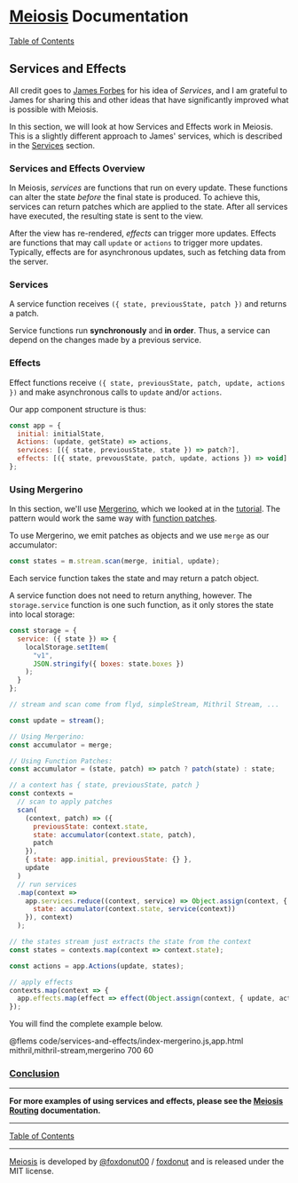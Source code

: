 # [Meiosis](https://meiosis.js.org) Documentation

[Table of Contents](toc.html)

## Services and Effects

All credit goes to [James Forbes](https://james-forbes.com) for his idea of _Services_, and I am
grateful to James for sharing this and other ideas that have significantly improved what is possible
with Meiosis.

In this section, we will look at how Services and Effects work in Meiosis. This is a slightly
different approach to James' services, which is described in the [Services](services.html) section.

### Services and Effects Overview

In Meiosis, _services_ are functions that run on every update. These functions can alter the state
_before_ the final state is produced. To achieve this, services can return patches which are applied
to the state. After all services have executed, the resulting state is sent to the view.

After the view has re-rendered, _effects_ can trigger more updates. Effects are functions that may
call `update` or `actions` to trigger more updates. Typically, effects are for asynchronous updates,
such as fetching data from the server.

### Services

A service function receives `({ state, previousState, patch })` and returns a patch.

Service functions run **synchronously** and **in order**. Thus, a service can depend on the changes
made by a previous service.

### Effects

Effect functions receive `({ state, previousState, patch, update, actions })` and make asynchronous
calls to `update` and/or `actions`.

Our app component structure is thus:

```javascript
const app = {
  initial: initialState,
  Actions: (update, getState) => actions,
  services: [({ state, previousState, state }) => patch?],
  effects: [({ state, prevousState, patch, update, actions }) => void]
};
```

### Using Mergerino

In this section, we'll use [Mergerino](https://github.com/fuzetsu/mergerino), which we looked at in
the [tutorial](http://meiosis.js.org/tutorial/05-meiosis-with-mergerino.html). The pattern would
work the same way with
[function patches](http://meiosis.js.org/tutorial/04-meiosis-with-function-patches.html).

To use Mergerino, we emit patches as objects and we use `merge` as our accumulator:

```javascript
const states = m.stream.scan(merge, initial, update);
```

Each service function takes the state and may return a patch object.

A service function does not need to return anything, however. The `storage.service` function is one
such function, as it only stores the state into local storage:

```javascript
const storage = {
  service: ({ state }) => {
    localStorage.setItem(
      "v1",
      JSON.stringify({ boxes: state.boxes })
    );
  }
};
```

```javascript
// stream and scan come from flyd, simpleStream, Mithril Stream, ...

const update = stream();

// Using Mergerino:
const accumulator = merge;

// Using Function Patches:
const accumulator = (state, patch) => patch ? patch(state) : state;

// a context has { state, previousState, patch }
const contexts =
  // scan to apply patches
  scan(
    (context, patch) => ({
      previousState: context.state,
      state: accumulator(context.state, patch),
      patch
    }),
    { state: app.initial, previousState: {} },
    update
  )
  // run services
  .map(context =>
    app.services.reduce((context, service) => Object.assign(context, {
      state: accumulator(context.state, service(context))
    }), context)
  );

// the states stream just extracts the state from the context
const states = contexts.map(context => context.state);

const actions = app.Actions(update, states);

// apply effects
contexts.map(context => {
  app.effects.map(effect => effect(Object.assign(context, { update, actions })))
});
```

You will find the complete example below.

@flems code/services-and-effects/index-mergerino.js,app.html mithril,mithril-stream,mergerino 700 60

<a name="conclusion"></a>
### [Conclusion](#conclusion)

-----

**For more examples of using services and effects, please see the
[Meiosis Routing](http://meiosis.js.org/docs/routing.html) documentation.**

-----

[Table of Contents](toc.html)

-----

[Meiosis](https://meiosis.js.org) is developed by
[@foxdonut00](http://twitter.com/foxdonut00) /
[foxdonut](https://github.com/foxdonut)
and is released under the MIT license.
